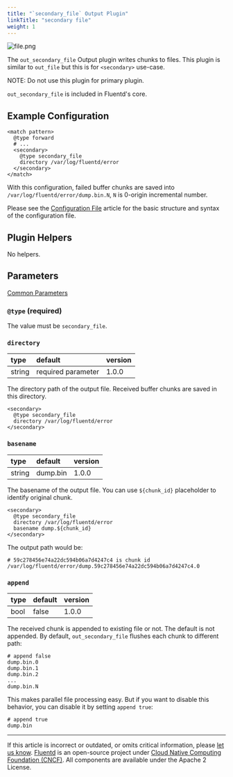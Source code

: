 ```yaml
---
title: "`secondary_file` Output Plugin"
linkTitle: "secondary file"
weight: 1
---
```


![file.png](/images/plugins/output/file.png)

The `out_secondary_file` Output plugin writes chunks to files. This plugin is
similar to `out_file` but this is for `<secondary>` use-case.

NOTE: Do not use this plugin for primary plugin.

`out_secondary_file` is included in Fluentd's core.

## Example Configuration

```
<match pattern>
  @type forward
  # ...
  <secondary>
    @type secondary_file
    directory /var/log/fluentd/error
  </secondary>
</match>
```

With this configuration, failed buffer chunks are saved into
`/var/log/fluentd/error/dump.bin.N`, `N` is 0-origin incremental number.

Please see the [Configuration File](/configuration/config-file.md) article for
the basic structure and syntax of the configuration file.

## Plugin Helpers

No helpers.

## Parameters

[Common Parameters](/configuration/plugin-common-parameters.md)

### `@type` (required)

The value must be `secondary_file`.

### `directory`

| type   | default            | version |
| :----- | :----------------- | :------ |
| string | required parameter | 1.0.0   |

The directory path of the output file.
Received buffer chunks are saved in this directory.

```
<secondary>
  @type secondary_file
  directory /var/log/fluentd/error
</secondary>
```

### `basename`

| type   | default  | version |
| :----- | :------- | :------ |
| string | dump.bin | 1.0.0   |

The basename of the output file.
You can use `${chunk_id}` placeholder to identify original chunk.

```
<secondary>
  @type secondary_file
  directory /var/log/fluentd/error
  basename dump.${chunk_id}
</secondary>
```

The output path would be:

```
# 59c278456e74a22dc594b06a7d4247c4 is chunk id
/var/log/fluentd/error/dump.59c278456e74a22dc594b06a7d4247c4.0
```

### `append`

| type | default | version |
| :--- | :------ | :------ |
| bool | false   | 1.0.0   |

The received chunk is appended to existing file or not. The default is not
appended. By default, `out_secondary_file` flushes each chunk to different path:

```
# append false
dump.bin.0
dump.bin.1
dump.bin.2
...
dump.bin.N
```

This makes parallel file processing easy. But if you want to disable this
behavior, you can disable it by setting `append true`:

```
# append true
dump.bin
```

---

If this article is incorrect or outdated, or omits critical information, please
[let us know](https://github.com/fluent/fluentd-docs-gitbook/issues?state=open).
[Fluentd](http://www.fluentd.org/) is an open-source project under
[Cloud Native Computing Foundation (CNCF)](https://cncf.io/). All components are
available under the Apache 2 License.
